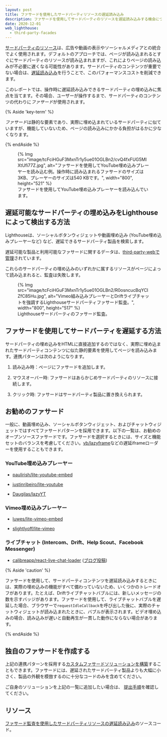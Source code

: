```yaml
---
layout: post
title: ファサードを使用したサードパーティリソースの遅延読み込み
description: ファサードを使用してサードパーティのリソースを遅延読み込みする機会について学習します。
date: 2020-12-01
web_lighthouse:
  - third-party-facades
---
```


[サードパーティのリソース](/third-party-javascript/)は、広告や動画の表示やソーシャルメディアとの統合でよく使用されます。デフォルトのアプローチでは、ページが読み込まれるとすぐにサードパーティのリソースが読み込まれますが、これによりページの読み込みが不必要に遅くなる可能性があります。サードパーティのコンテンツが重要でない場合は、[遅延読み込み](/fast/#lazy-load-images-and-video)を行うことで、このパフォーマンスコストを削減できます。

このレポートでは、操作時に遅延読み込みできるサードパーティの埋め込みに焦点を当てます。その場合、ユーザーが操作するまで、サードパーティのコンテンツの代わりに*ファサード*が使用されます。

{% Aside 'key-term' %}

*ファサード*は静的な要素であり、実際に埋め込まれているサードパーティに似ていますが、機能していないため、ページの読み込みにかかる負担がはるかに少なくなります。

{% endAside %}

<figure>{% Img src="image/tcFciHGuF3MxnTr1y5ue01OGLBn2/cvQ4fxFUG5MIXtUfi77Z.jpg", alt="ファサードを使用してYouTube埋め込みプレーヤーを読み込む例。操作時に読み込まれるファサードのサイズは3KB、プレーヤーのサイズは540 KBです。", width="800", height="521" %} <figcaption>ファサードを使用してYouTube埋め込みプレーヤーを読み込んでいます。</figcaption></figure>

## 遅延可能なサードパーティの埋め込みをLighthouseによって検出する方法

Lighthouseは、ソーシャルボタンウィジェットや動画埋め込み (YouTube埋め込みプレーヤーなど) など、遅延できるサードパーティ製品を検索します。

遅延可能な製品と利用可能なファサードに関するデータは、[third-party-webで管理](https://github.com/patrickhulce/third-party-web/)されています。

これらのサードパーティの埋め込みのいずれかに属するリソースがページによって読み込まれると、監査は失敗します。

<figure>{% Img src="image/tcFciHGuF3MxnTr1y5ue01OGLBn2/R0osncucBqYCIZfC85Hu.jpg", alt="Vimeo組み込みプレーヤーとDriftライブチャットを強調するLighthouseサードパーティファサード監査。", width="800", height="517" %} <figcaption>Lighthouseサードパーティのファサード監査。</figcaption></figure>

## ファサードを使用してサードパーティを遅延する方法

サードパーティの埋め込みをHTMLに直接追加するのではなく、実際に埋め込まれたサードパーティコンテンツに似た静的要素を使用してページを読み込みます。連携パターンは次のようになります。

1. 読み込み時：ページにファサードを追加します。

2. マウスオーバー時: ファサードはあらかじめサードパーティのリソースに接続します。

3. クリック時: ファサードはサードパーティ製品に置き換えられます。

## お勧めのファサード

一般に、動画埋め込み、ソーシャルボタンウィジェット、およびチャットウィジェットではすべてファサードパターンを採用できます。以下の一覧は、お勧めのオープンソースファサードです。ファサードを選択するときには、サイズと機能セットのバランスを考慮してください。[vb/lazyframe](https://github.com/vb/lazyframe)などの遅延iframeローダーを使用することもできます。

### YouTube埋め込みプレーヤー

- [paulirish/lite-youtube-embed](https://github.com/paulirish/lite-youtube-embed)

- [justinribeiro/lite-youtube](https://github.com/justinribeiro/lite-youtube)

- [Daugilas/lazyYT](https://github.com/Daugilas/lazyYT)

### Vimeo埋め込みプレーヤー

- [luwes/lite-vimeo-embed](https://github.com/luwes/lite-vimeo-embed)

- [slightlyoff/lite-vimeo](https://github.com/slightlyoff/lite-vimeo)

### ライブチャット (Intercom、Drift、Help Scout、Facebook Messenger)

- [calibreapp/react-live-chat-loader](https://github.com/calibreapp/react-live-chat-loader) ([ブログ投稿](https://calibreapp.com/blog/fast-live-chat))

{% Aside 'caution' %}

ファサードを使用して、サードパーティコンテンツを遅延読み込みするときには、実際の埋め込みの機能がすべて備わっていないため、いくつかのトレードオフがあります。たとえば、Driftライブチャットバブルには、新しいメッセージの数を示すバッジがあります。ファサードを使用して、ライブチャットバブルを遅延した場合、ブラウザーで`requestIdleCallback`を呼び出した後に、実際のチャットウィジェットが読み込まれたときに、バブルが表示されます。ビデオ埋め込みの場合、読み込みが遅いと自動再生が一貫した動作にならない場合があります。

{% endAside %}

## 独自のファサードを作成する

上記の連携パターンを採用する[カスタムファサードソリューションを構築](https://wildbit.com/blog/2020/09/30/getting-postmark-lighthouse-performance-score-to-100#:~:text=What%20if%20we%20could%20replace%20the%20real%20widget)することもできます。ファサードには、遅延されたサードパーティ製品よりも大幅に小さく、製品の外観を模倣するのに十分なコードのみを含めてください。

ご自身のソリューションを上記の一覧に追加したい場合は、 [提出手順](https://github.com/patrickhulce/third-party-web/blob/master/facades.md)を確認してください。

## リソース

[ファサード監査を使用したサードパーティリソースの遅延読み込み](https://github.com/GoogleChrome/lighthouse/blob/master/core/audits/third-party-facades.js)のソースコード。
